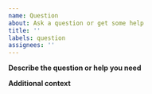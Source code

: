 ```yaml
---
name: Question
about: Ask a question or get some help
title: ''
labels: question
assignees: ''
---
```


**Describe the question or help you need**

<!--
Put here a description of what you need. If you're encountering a problem, tell
us what steps you've taken so far to try to solve it.
-->

**Additional context**

<!--
Add any other context such as the version number of JBrowse 2, screenshots, etc.
here.
-->
